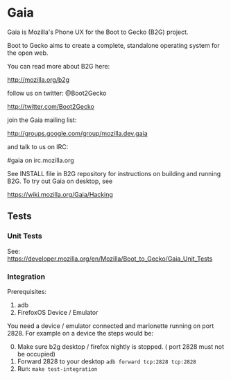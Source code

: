 # Gaia

Gaia is Mozilla's Phone UX for the Boot to Gecko (B2G) project.

Boot to Gecko aims to create a complete, standalone operating system for the open web.

You can read more about B2G here:

  http://mozilla.org/b2g

follow us on twitter: @Boot2Gecko

  http://twitter.com/Boot2Gecko

join the Gaia mailing list:

  http://groups.google.com/group/mozilla.dev.gaia

and talk to us on IRC:

  #gaia on irc.mozilla.org

See INSTALL file in B2G repository for instructions on building and running B2G. To try out Gaia on desktop, see

  https://wiki.mozilla.org/Gaia/Hacking

## Tests

### Unit Tests

See: https://developer.mozilla.org/en/Mozilla/Boot_to_Gecko/Gaia_Unit_Tests

### Integration

Prerequisites:

1. adb
2. FirefoxOS Device / Emulator

You need a device / emulator connected and marionette running
on port 2828. For example on a device the steps would be:

0. Make sure b2g desktop / firefox nightly is stopped. ( port 2828 must not
   be occupied)
1. Forward 2828 to your desktop `adb forward tcp:2828 tcp:2828`
2. Run: `make test-integration` 
